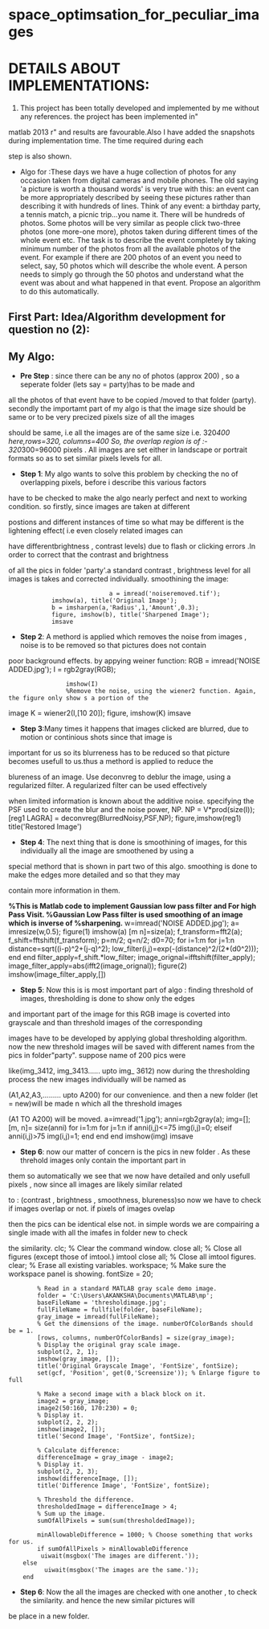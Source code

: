 # space_optimsation_for_peculiar_images

# DETAILS ABOUT IMPLEMENTATIONS:
 
1. This project has been totally developed  and implemented by me without any references. the project has been implemented in" 

matlab 2013 r" and results are favourable.Also I have added the snapshots during implementation time. The time required during each 

step is also shown.

- Algo for :These days we have a huge collection of photos for any occasion taken from digital 
cameras and mobile phones. The old saying 'a picture is worth a thousand words'
is very true with this: an event can be more appropriately described by seeing these pictures rather 
than describing it with hundreds of lines. Think of any event: a birthday party, a tennis match, 
a picnic trip…you name it. There will be hundreds of photos. Some photos will be very similar as 
people click two-three photos (one more-one more), photos taken during different times of the whole
event etc. The task is to describe the event completely by taking minimum number of the photos from
all the available photos of the event. For example if there are 200 photos of an event you need to 
select, say, 50 photos which will describe the whole event. A person needs to simply go through the 
50 photos and understand what the event was about and what happened in that event. Propose an algorithm 
to do this automatically.

 ## First Part: Idea/Algorithm development for question no (2):

## My Algo:

- **Pre Step** : since there  can be any no of photos (approx 200) , so a seperate folder (lets say  =   party)has to be made and   

all the photos of that event have to be copied /moved to that folder (party).
secondly the importamt part  of my algo is  that the image size should be same or to be very precized pixels size of all the images 

should be same,  i.e all  the images are of the same size i.e. 320*400 here,rows=320, columns=400
So, the  overlap region is of :-     320*300=96000 pixels .
All images are set either in landscape or portrait formats so as to set similar  pixels levels for all. 

- **Step 1**: My algo wants to solve this problem by checking the no of overlapping pixels,  before i describe this various factors 

have to be checked  to make the algo nearly perfect and next to working condition. so firstly, since images are taken at different 

postions and different instances of time  so what may be different is the lightening effect( i.e  even closely related images can 

have differentbrightness , contrast levels) due to flash or clicking errors  .In order to correct that  the contrast and brightness 

of all the pics in folder  'party'.a standard contrast ,  brightness level  for all images is takes and  corrected  individually.
     smoothining the image:
                               
                                a = imread('noiseremoved.tif');
				imshow(a), title('Original Image');
				b = imsharpen(a,'Radius',1,'Amount',0.3);
				figure, imshow(b), title('Sharpened Image');
				imsave


- **Step 2**: A methord is applied which removes the noise from  images , noise is to be removed so that pictures does not contain  

poor background effects.
by appying weiner function:
 					RGB = imread('NOISE ADDED.jpg');
					I = rgb2gray(RGB);

					imshow(I)
					%Remove the noise, using the wiener2 function. Again, the figure only show s a portion of the 

image
					K = wiener2(I,[10 20]);
					figure, imshow(K)
					imsave

- **Step 3**:Many  times it happens that images  clicked are blurred, due to motion or continious shots since that image is  

important for us so  its blurreness has to be reduced so that picture becomes usefull to us.thus a methord is applied to reduce the 

blureness of an image. Use deconvreg to deblur the image, using a regularized filter. A regularized filter can be used effectively 

when limited information is known about the additive noise. specifying the PSF used to create the blur and the noise power, NP.
 					NP = V*prod(size(I)); 
					[reg1 LAGRA] = deconvreg(BlurredNoisy,PSF,NP);
					figure,imshow(reg1)
					title('Restored Image')

- **Step  4**: The next thing that is done is smoothining of  images, for this  individually all the image are smoothened by using  a 

special methord that is shown in  part two of this algo. smoothing  is done to make the edges  more detailed and so that they may 

contain more information in them.

**%This is Matlab code to implement Gaussian low pass filter and For high Pass Visit.
%Gaussian Low Pass filter is used smoothing of an image which is inverse of
%sharpening.**
					w=imread('NOISE ADDED.jpg');
					a= imresize(w,0.5);
					figure(1)
					imshow(a)
					[m n]=size(a);
					f_transform=fft2(a);
					f_shift=fftshift(f_transform);
					p=m/2;
					q=n/2;
					d0=70;
					for i=1:m
					for j=1:n
					distance=sqrt((i-p)^2+(j-q)^2);
					low_filter(i,j)=exp(-(distance)^2/(2*(d0^2)));
					end
					end
					filter_apply=f_shift.*low_filter;
					image_orignal=ifftshift(filter_apply);
					image_filter_apply=abs(ifft2(image_orignal));
					figure(2)
					imshow(image_filter_apply,[])

- **Step 5**: Now this is is most important part of algo : finding threshold of  images, thresholding is done  to show only the edges 

and important part of the image for this RGB image is coverted into grayscale  and than  threshold images of the  corresponding 

images have to be  developed by applying global thresholding algorithm. 
now the  new threshold images will be saved with different names  from the pics in folder"party".   suppose   name of 200 pics were 

like(img_3412, img_3413...... upto img_ 3612) now  during the thresholding process  the new images individually will be named as

(A1,A2,A3,......... upto A200) for our convenience. and then a new folder (let = new)will be made  n which all the threshold images

(A1 TO A200)  will be moved.
					a=imread('1.jpg');
					anni=rgb2gray(a);
					img=[];
					[m, n]= size(anni)
					for i=1:m
					for j=1:n
					if anni(i,j)<=75
					img(i,j)=0;
					elseif anni(i,j)>75
					img(i,j)=1;
					end
					end
					end
					imshow(img)
					imsave
- **Step 6**: now our matter of concern  is the pics in new folder .  As these threhold images only contain the important part in 

them so  automatically we see that  we now have detailed   and only usefull pixels , now since all images are likely similar  related 

to : (contrast , brightness , smoothness, blureness)so  now we have to check if images overlap or not.  if pixels of images ovelap 

then the pics can be identical else not. in simple words we are compairing  a single imade with all the imafes in folder new to check 

the similarity.
			clc; % Clear the command window.
			close all; % Close all figures (except those of imtool.)
			imtool close all; % Close all imtool figures.
			clear; % Erase all existing variables.
			workspace; % Make sure the workspace panel is showing.
			fontSize = 20;

			% Read in a standard MATLAB gray scale demo image.
			folder = 'C:\Users\AKANKSHA\Documents\MATLAB\mp';
			baseFileName = 'thresholdimage.jpg';
			fullFileName = fullfile(folder, baseFileName);
			gray_image = imread(fullFileName);
			% Get the dimensions of the image. numberOfColorBands should be = 1.
			[rows, columns, numberOfColorBands] = size(gray_image);
			% Display the original gray scale image.
			subplot(2, 2, 1);
			imshow(gray_image, []);
			title('Original Grayscale Image', 'FontSize', fontSize);
			set(gcf, 'Position', get(0,'Screensize')); % Enlarge figure to full

			% Make a second image with a black block on it.
			image2 = gray_image;
			image2(50:160, 170:230) = 0;
			% Display it.
			subplot(2, 2, 2);
			imshow(image2, []);
			title('Second Image', 'FontSize', fontSize);

			% Calculate difference:
			differenceImage = gray_image - image2;
			% Display it.
			subplot(2, 2, 3);
			imshow(differenceImage, []);
			title('Difference Image', 'FontSize', fontSize);

			% Threshold the difference.
			thresholdedImage = differenceImage > 4;
			% Sum up the image.
			sumOfAllPixels = sum(sum(thresholdedImage));

			minAllowableDifference = 1000; % Choose something that works for us.
			if sumOfAllPixels > minAllowableDifference
   			 uiwait(msgbox('The images are different.'));
		else
  			  uiwait(msgbox('The images are the same.'));
		end

- **Step 6**: Now the  all the images are checked with one another , to check the similarity. and hence the new similar pictures will 

be place in a new folder.
 

